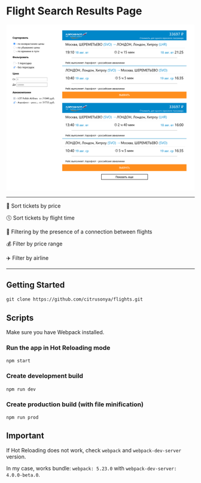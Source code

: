 # Flight Search Results Page

![screenshot](https://github.com/citrusonya/flights/blob/main/screenshot.png)
____

:ticket: Sort tickets by price

:clock5: Sort tickets by flight time

:running: Filtering by the presence of a connection between flights

:moneybag: Filter by price range

:airplane: Filter by airline
____

## Getting Started
```
git clone https://github.com/citrusonya/flights.git
```
## Scripts
Make sure you have Webpack installed.

### Run the app in Hot Reloading mode
```
npm start
```
### Create development build
```
npm run dev
```
### Create production build (with file minification)
```
npm run prod
```
## Important
If Hot Reloading does not work, check ```webpack``` and ```webpack-dev-server``` version. 

In my case, works bundle: ```webpack: 5.23.0``` with ```webpack-dev-server: 4.0.0-beta.0```.
